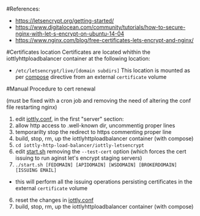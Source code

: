 #References:
- https://letsencrypt.org/getting-started/
- https://www.digitalocean.com/community/tutorials/how-to-secure-nginx-with-let-s-encrypt-on-ubuntu-14-04
- https://www.nginx.com/blog/free-certificates-lets-encrypt-and-nginx/

#Certificates location
Certificates are located whithin the iottlyhttploadbalancer container at the following location:
- `/etc/letsencrypt/live/[domain subdirs]`
This location is mounted as per [compose](https://github.com/iottly/iottly-docker/blob/master/docker-compose.yml) directive from an external `certificate` volume

#Manual Procedure to cert renewal

(must be fixed with a cron job and removing the need of altering the conf file restarting nginx)

1. edit [iottly.conf](../nginx_conf_prod/conf.d/iottly.conf), in the first "server" section:
  1. allow http access to .well-known dir, uncommentig proper lines
  2. temporarilty stop the redirect to https commenting proper line
2. build, stop, rm, up the iottlyhttploadbalancer container (with compose)
3. `cd iottly-http-load-balancer/iottly-letsencrypt`
4. edit [start.sh](start.sh) removing the `--test-cert` option (which forces the cert issuing to run aginst let's encrypt staging servers)
5. `./start.sh [FEDOMAIN] [APIDOMAIN] [WSDOMAIN] [BROKERDOMAIN] [ISSUING EMAIL]`
  - this will perform all the issuing operations persisting certificates in the external `certificate` volume
6. reset the changes in [iottly.conf](../nginx_conf_prod/conf.d/iottly.conf)
7. build, stop, rm, up the iottlyhttploadbalancer container (with compose)

